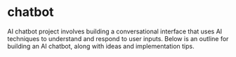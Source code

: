 # chatbot
AI chatbot project involves building a conversational interface that uses AI techniques to understand and respond to user inputs. Below is an outline for building an AI chatbot, along with ideas and implementation tips.
